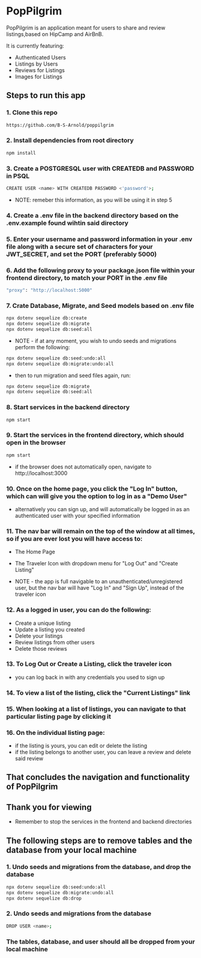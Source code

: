 
# PopPilgrim

PopPilgrim is an application meant for users to share and review listings,based on HipCamp and AirBnB.

It is currently featuring:
* Authenticated Users
* Listings by Users
* Reviews for Listings
* Images for Listings

## Steps to run this app

### 1. Clone this repo

```sh
https://github.com/B-S-Arnold/poppilgrim
```
### 2. Install dependencies from root directory

```sh
npm install
```

### 3. Create a POSTGRESQL user with CREATEDB and PASSWORD in PSQL

```sh
CREATE USER <name> WITH CREATEDB PASSWORD <'password'>;
```
* NOTE: remeber this information, as you will be using it in step 5

### 4. Create a .env file in the backend directory based on the .env.example found wihtin said directory

### 5. Enter your username and password information in your .env file along with a secure set of characters for your JWT_SECRET, and set the PORT (preferably 5000)

### 6. Add the following proxy to your package.json file within your frontend directory, to match your PORT in the .env file

```sh
"proxy": "http://localhost:5000"
```

### 7. Crate Database, Migrate, and Seed models based on .env file

```sh
npx dotenv sequelize db:create
npx dotenv sequelize db:migrate
npx dotenv sequelize db:seed:all
```

* NOTE - if at any moment, you wish to undo seeds and migrations perform the following:

```sh
npx dotenv sequelize db:seed:undo:all
npx dotenv sequelize db:migrate:undo:all
```

* then to run migration and seed files again, run:

```sh
npx dotenv sequelize db:migrate
npx dotenv sequelize db:seed:all
```

### 8. Start services in the backend directory

```sh
npm start
```

### 9. Start the services in the frontend directory, which should open in the browser

```sh
npm start
```

* if the browser does not automatically open, navigate to http://localhost:3000

### 10. Once on the home page, you click the "Log In" button, which can will give you the option to log in as a "Demo User"

* alternatively you can sign up, and will automatically be logged in as an authenticated user with your specified information

### 11. The nav bar will remain on the top of the window at all times, so if you are ever lost you will have access to:

* The Home Page
* The Traveler Icon with dropdown menu for "Log Out" and "Create Listing"

* NOTE - the app is full navigable to an unauthenticated/unregistered user, but the nav bar will have "Log In" and "Sign Up", instead of the traveler icon


### 12. As a logged in user, you can do the following:

* Create a unique listing
* Update a listing you created
* Delete your listings
* Review listings from other users
* Delete those reviews

### 13. To Log Out or Create a Listing, click the traveler icon

* you can log back in with any credentials you used to sign up

### 14. To view a list of the listing, click the "Current Listings" link

### 15. When looking at a list of listings, you can navigate to that particular listing page by clicking it

### 16. On the individual listing page:

* if the listing is yours, you can edit or delete the listing
* if the listing belongs to another user, you can leave a review and delete said review

## That concludes the navigation and functionality of PopPilgrim
## Thank you for viewing

* Remember to stop the services in the frontend and backend directories

## The following steps are to remove tables and the database from your local machine

### 1. Undo seeds and migrations from the database, and drop the database

```sh
npx dotenv sequelize db:seed:undo:all
npx dotenv sequelize db:migrate:undo:all
npx dotenv sequelize db:drop
```

### 2. Undo seeds and migrations from the database

```sh
DROP USER <name>;
```

### The tables, database, and user should all be dropped from your local machine
